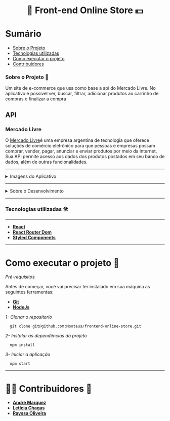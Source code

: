 <h1 align="center">🛒 Front-end Online Store 💵</h1>

# Sumário

- [Sobre o Projeto](#sobre-o-projeto)
- [Tecnologias utilizadas](#tecnologias-utilizadas)
- [Como executar o projeto](#como-executar-o-projeto)
- [Contribuidores](#contribuidores)

### Sobre o Projeto 🔎
<p>Um site de e-commerce que usa como base a api do Mercado Livre. No aplicativo é possível ver, buscar, filtrar, adicionar produtos ao carrinho de compras e finalizar a compra</p>


## API

### Mercado Livre
O [Mercado Livre](https://www.mercadolivre.com.br/)é uma empresa argentina de tecnologia que oferece soluções de comércio eletrônico para que pessoas e empresas possam comprar, vender, pagar, anunciar e enviar produtos por meio da internet. Sua API permite acesso aos dados dos produtos postados em seu banco de dados, além de outras funcionalidades.

---

<details>
  <summary>Imagens do Aplicativo</summary>
  <p align="center">
    colocar imagem aqui*
  </p>
</details>

---

<details>
  <summary>Sobre o Desenvolvimento</summary>

  <br>

  Para o desenvolvimento foi utilizado tecnologias que você pode consultar [aqui](#-tecnologias)🙂

  <p>Utilizamos o método Kanban em conjunto com a ferramenta trello, a maior parte do desenvolvimento da aplicação fizemos de forma sincrona com todas as pessoas envolvidas em uma call do Zoom, e passamos para pair programing no final do projeto</p>
  <p>Toda a comunicação assíncrona durante o dia de projeto foi feito com a ferramenta Slack</p>
</details>

---

### Tecnologias utilizadas 🛠 

---

- **[React](https://pt-br.reactjs.org/)**
- **[React Router Dom](https://v5.reactrouter.com/)**
- **[Styled Components](https://styled-components.com/)**

---

# Como executar o projeto 🚀

_Pré-requisitos_

Antes de começar, você vai precisar ter instalado em sua máquina as seguintes ferramentas:

- **[Git](https://git-scm.com)**
- **[NodeJs](https://nodejs.org/en/)**

_1- Clonar o repositorio_

```
  git clone git@github.com:Mooteus/frontend-online-store.git
```
_2- Instalar as dependências do projeto_

```
  npm install
```

_3- Iniciar a aplicação_

```
  npm start
```
---
# 👨‍💻 Contribuidores 💚
- **[André Marquez](https://www.linkedin.com/in/andremarquezz/)**
- **[Letícia Chagas](https://www.linkedin.com/in/leticia-chagas-marques/)**
- **[Rayssa Oliveira](https://www.linkedin.com/in/rayssacamilaoliveira/)**
